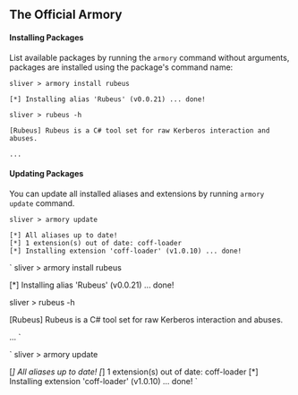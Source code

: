 ## The Official Armory
#### Installing Packages
List available packages by running the `armory` command without arguments, packages are installed using the package's command name:
```
sliver > armory install rubeus

[*] Installing alias 'Rubeus' (v0.0.21) ... done!

sliver > rubeus -h

[Rubeus] Rubeus is a C# tool set for raw Kerberos interaction and abuses.

...
```

#### Updating Packages
You can update all installed aliases and extensions by running `armory update` command.
```
sliver > armory update

[*] All aliases up to date!
[*] 1 extension(s) out of date: coff-loader
[*] Installing extension 'coff-loader' (v1.0.10) ... done!
```

`
sliver > armory install rubeus

[*] Installing alias 'Rubeus' (v0.0.21) ... done!

sliver > rubeus -h

[Rubeus] Rubeus is a C# tool set for raw Kerberos interaction and abuses.

...
`

`
sliver > armory update

[*] All aliases up to date!
[*] 1 extension(s) out of date: coff-loader
[*] Installing extension 'coff-loader' (v1.0.10) ... done!
`

